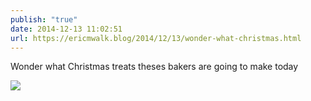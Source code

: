 ```yaml
---
publish: "true"
date: 2014-12-13 11:02:51
url: https://ericmwalk.blog/2014/12/13/wonder-what-christmas.html
---
```


Wonder what Christmas treats theses bakers are going to make today

![](https://ericmwalk.blog/uploads/2022/f3ee797a5e.jpg)